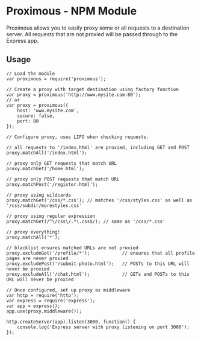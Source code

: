 # Proximous - NPM Module

Proximous allows you to easily proxy some or all requests to a destination server. All requests that
are not proxied will be passed through to the Express app.

## Usage

    // Load the module
    var proximous = require('proximous');

    // Create a proxy with target destination using factory function
    var proxy = proximous('http://www.mysite.com:80');
    // or
    var proxy = proximous({
        host: 'www.mysite.com',
        secure: false,
        port: 80
    });

    // Configure proxy, uses LIFO when checking requests.

    // all requests to '/index.html' are proxied, including GET and POST
    proxy.matchAll('/index.html');

    // proxy only GET requests that match URL
    proxy.matchGet('/home.html');

    // proxy only POST requests that match URL
    proxy.matchPost('/register.html');

    // proxy using wildcards
    proxy.matchGet('/css/*.css'); // matches '/css/styles.css' as well as '/css/subdir/morestyles.css'

    // proxy using regular expression
    proxy.matchGet(/^\/css\/.*\.css$/); // same as '/css/*.css'

    // proxy everything!
    proxy.matchAll('*');

    // blacklist ensures matched URLs are not proxied
    proxy.excludeGet('/profile/*');            // ensures that all profile pages are never proxied
    proxy.excludePost('/submit-photo.html');   // POSTs to this URL will never be proxied
    proxy.excludeAll('/chat.html');            // GETs and POSTs to this URL will never be proxied

    // Once configured, set up proxy as middleware
    var http = require('http');
    var express = require('express');
    var app = express();
    app.use(proxy.middleware());

    http.createServer(app).listen(3000, function() {
        console.log('Express server with proxy listening on port 3000');
    });
